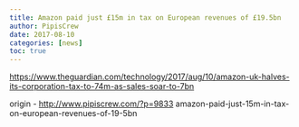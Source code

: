 ```yaml
---
title: Amazon paid just £15m in tax on European revenues of £19.5bn
author: PipisCrew
date: 2017-08-10
categories: [news]
toc: true
---
```


https://www.theguardian.com/technology/2017/aug/10/amazon-uk-halves-its-corporation-tax-to-74m-as-sales-soar-to-7bn

origin - http://www.pipiscrew.com/?p=9833 amazon-paid-just-15m-in-tax-on-european-revenues-of-19-5bn